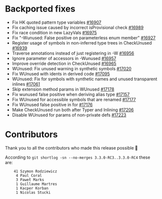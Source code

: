 # Backported fixes

- Fix HK quoted pattern type variables [#16907](https//github.com/lampepfl/dotty/pull/16907)
- Fix caching issue caused by incorrect isProvisional check [#16989](https://github.com/lampepfl/dotty/pull/16989)
- Fix race condition in new LazyVals [#16975](https://github.com/lampepfl/dotty/pull/16975)
- Fix "-Wunused: False positive on parameterless enum member" [#16927](https://github.com/lampepfl/dotty/pull/16927)
- Register usage of symbols in non-inferred type trees in CheckUnused [#16939](https://github.com/lampepfl/dotty/pull/16939)
- Traverse annotations instead of just registering in -W [#16956](https://github.com/lampepfl/dotty/pull/16956)
- Ignore parameter of accessors in -Wunused [#16957](https://github.com/lampepfl/dotty/pull/16957)
- Improve override detection in CheckUnused [#16965](https://github.com/lampepfl/dotty/pull/16965)
- WUnused: Fix unused warning in synthetic symbols [#17020](https://github.com/lampepfl/dotty/pull/17020)
- Fix WUnused with idents in derived code [#17095](https//github.com/lampepfl/dotty/pull/17095)
- WUnused: Fix for symbols with synthetic names and unused transparent inlines [#17061](https//github.com/lampepfl/dotty/pull/17061)
- Skip extension method params in WUnused [#17178](https//github.com/lampepfl/dotty/pull/17178)
- Fix wunused false positive when deriving alias type [#17157](https//github.com/lampepfl/dotty/pull/17157)
- Fix WUnused for accessible symbols that are renamed [#17177](https//github.com/lampepfl/dotty/pull/17177)
- Fix WUnused false positive in for [#17176](https//github.com/lampepfl/dotty/pull/17176)
- Make CheckUnused run both after Typer and Inlining [#17206](https//github.com/lampepfl/dotty/pull/17206)
- Disable WUnused for params of non-private defs [#17223](https//github.com/lampepfl/dotty/pull/17223)

# Contributors

Thank you to all the contributors who made this release possible 🎉

According to `git shortlog -sn --no-merges 3.3.0-RC3..3.3.0-RC4` these are:

```
    41 Szymon Rodziewicz
     4 Paul Coral
     3 Paweł Marks
     1 Guillaume Martres
     1 Kacper Korban
     1 Nicolas Stucki

```
